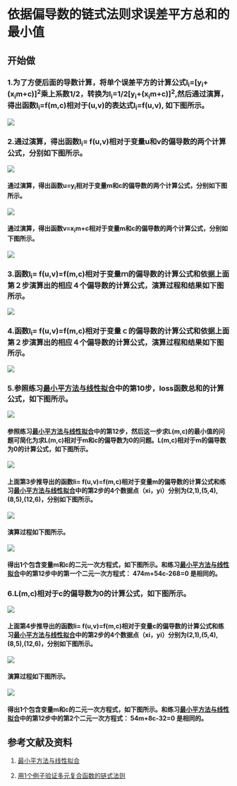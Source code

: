 # 依据偏导数的链式法则求误差平方总和的最小值

## 开始做

### 1.为了方便后面的导数计算，将单个误差平方的计算公式l<sub>i</sub>=[y<sub>i</sub>+(x<sub>i</sub>m+c)]<sup>2</sup>乘上系数1/2，转换为l<sub>i</sub>=1/2[y<sub>i</sub>+(x<sub>i</sub>m+c)]<sup>2</sup>,然后通过演算，得出函数l<sub>i</sub>=f(m,c)相对于(u,v)的表达式l<sub>i</sub>=f(u,v), 如下图所示。

![](/images/统计/依据偏导数的链式法则求误差平方总和的最小值/1a.jpg)

### 2.通过演算，得出函数l<sub>i</sub>= f(u,v)相对于变量u和v的偏导数的两个计算公式，分别如下图所示。

![](/images/统计/依据偏导数的链式法则求误差平方总和的最小值/2a1.jpg)

#### 通过演算，得出函数u=y<sub>i</sub>相对于变量m和c的偏导数的两个计算公式，分别如下图所示。

![](/images/统计/依据偏导数的链式法则求误差平方总和的最小值/2a2.jpg)

#### 通过演算，得出函数v=x<sub>i</sub>m+c相对于变量m和c的偏导数的两个计算公式，分别如下图所示。

![](/images/统计/依据偏导数的链式法则求误差平方总和的最小值/2a3.jpg)

### 3.函数l<sub>i</sub>= f(u,v)=f(m,c)相对于变量ｍ的偏导数的计算公式和依据上面第２步演算出的相应４个偏导数的计算公式，演算过程和结果如下图所示。

![](/images/统计/依据偏导数的链式法则求误差平方总和的最小值/3a.jpg)

### 4.函数l<sub>i</sub>= f(u,v)=f(m,c)相对于变量ｃ的偏导数的计算公式和依据上面第２步演算出的相应４个偏导数的计算公式，演算过程和结果如下图所示。

![](/images/统计/依据偏导数的链式法则求误差平方总和的最小值/4a.jpg)

### 5.参照练习[最小平方法与线性拟合](https://github.com/quanbinn/Learn-Mathematical-Olympiad-The-Interactive-Way/blob/master/chapters/%E7%BB%9F%E8%AE%A1/%E6%9C%80%E5%B0%8F%E5%B9%B3%E6%96%B9%E6%B3%95%E4%B8%8E%E7%BA%BF%E6%80%A7%E6%8B%9F%E5%90%88.md#10-%E8%BF%994%E4%B8%AA%E8%B7%9D%E7%A6%BB%E7%9A%84%E5%B9%B3%E6%96%B9%E5%92%8C%E8%BF%9B%E8%A1%8C%E7%9B%B8%E5%8A%A0%E7%84%B6%E5%90%8E%E6%8A%8Ax1y1x2y2x3y3x4y4%E7%9A%84%E5%85%B7%E4%BD%93%E6%95%B0%E5%80%BC%E4%BB%A3%E5%85%A5%E4%BD%A0%E7%9A%84%E6%BC%94%E7%AE%97%E7%BB%93%E6%9E%9C%E5%BA%94%E8%AF%A5%E5%A6%82%E4%B8%8B%E5%9B%BE%E6%89%80%E7%A4%BA)中的第10步，loss函数总和的计算公式，如下图所示。

![](/images/统计/依据偏导数的链式法则求误差平方总和的最小值/5a1.jpg)

#### 参照练习[最小平方法与线性拟合](https://github.com/quanbinn/Learn-Mathematical-Olympiad-The-Interactive-Way/blob/master/chapters/%E7%BB%9F%E8%AE%A1/%E6%9C%80%E5%B0%8F%E5%B9%B3%E6%96%B9%E6%B3%95%E4%B8%8E%E7%BA%BF%E6%80%A7%E6%8B%9F%E5%90%88.md#12%E4%B8%8A%E4%B8%80%E6%AC%A1%E7%9A%84%E5%87%BD%E6%95%B0%E5%BC%8F%E5%8F%AF%E5%86%99%E4%B8%BAsmc237-m2--54mc--4c2---268m---32c--78-%E7%84%B6%E5%90%8E%E8%BF%99%E4%B8%80%E6%AD%A5%E6%B1%82smc%E7%9A%84%E6%9C%80%E5%B0%8F%E5%80%BC%E7%9A%84%E9%97%AE%E9%A2%98%E5%8F%AF%E7%AE%80%E5%8C%96%E4%B8%BA%E6%B1%82smc%E7%9B%B8%E5%AF%B9%E4%BA%8Em%E5%92%8Cc%E7%9A%84%E5%81%8F%E5%AF%BC%E6%95%B0%E4%B8%BA%E9%9B%B6%E7%9A%84%E9%97%AE%E9%A2%98%E4%BD%A0%E5%8F%AF%E4%BB%A5%E6%BC%94%E7%AE%97%E5%87%BA%E4%B8%A4%E4%B8%AA%E5%8C%85%E5%90%AB%E5%8F%98%E9%87%8Fm%E5%92%8Cc%E7%9A%84%E4%BA%8C%E5%85%83%E4%B8%80%E6%AC%A1%E6%96%B9%E7%A8%8B%E5%BC%8F%E5%A6%82%E4%B8%8B%E5%9B%BE%E6%89%80%E7%A4%BA)中的第12步，然后这一步求L(m,c)的最小值的问题可简化为求L(m,c)相对于m和c的偏导数为0的问题。L(m,c)相对于m的偏导数为0的计算公式，如下图所示。

![](/images/统计/依据偏导数的链式法则求误差平方总和的最小值/5a2.jpg)

#### 上面第3步推导出的函数li= f(u,v)=f(m,c)相对于变量m的偏导数的计算公式和练习[最小平方法与线性拟合](https://github.com/quanbinn/Learn-Mathematical-Olympiad-The-Interactive-Way/blob/master/chapters/%E7%BB%9F%E8%AE%A1/%E6%9C%80%E5%B0%8F%E5%B9%B3%E6%96%B9%E6%B3%95%E4%B8%8E%E7%BA%BF%E6%80%A7%E6%8B%9F%E5%90%88.md#2-%E7%94%A8%E8%93%9D%E8%89%B2%E7%9A%84%E9%93%85%E7%AC%94%E6%8A%8A%E5%B7%B2%E7%BB%8F%E5%8F%96%E5%BE%97%E7%9A%844%E4%B8%AA%E5%9D%90%E6%A0%87%E7%82%B9x12y11x25y24x38y35x412y46%E7%9A%84%E6%95%B0%E6%8D%AE%E5%9C%A8%E8%BF%99%E4%B8%AAa3%E7%9A%84%E5%9D%90%E6%A0%87%E7%BA%B8%E5%81%9A%E5%87%BA%E6%A0%87%E8%AE%B0%E5%A6%82%E4%B8%8B%E5%9B%BE%E6%89%80%E7%A4%BA)中的第2步的4个数据点（xi，yi）分别为(2,1),(5,4),(8,5),(12,6)，分别如下图所示。

![](/images/统计/依据偏导数的链式法则求误差平方总和的最小值/5a3.jpg)

#### 演算过程如下图所示。

![](/images/统计/依据偏导数的链式法则求误差平方总和的最小值/5a4.jpg)

#### 得出1个包含变量m和c的二元一次方程式，如下图所示。和练习[最小平方法与线性拟合](https://github.com/quanbinn/Learn-Mathematical-Olympiad-The-Interactive-Way/blob/master/chapters/%E7%BB%9F%E8%AE%A1/%E6%9C%80%E5%B0%8F%E5%B9%B3%E6%96%B9%E6%B3%95%E4%B8%8E%E7%BA%BF%E6%80%A7%E6%8B%9F%E5%90%88.md#12%E4%B8%8A%E4%B8%80%E6%AC%A1%E7%9A%84%E5%87%BD%E6%95%B0%E5%BC%8F%E5%8F%AF%E5%86%99%E4%B8%BAsmc237-m2--54mc--4c2---268m---32c--78-%E7%84%B6%E5%90%8E%E8%BF%99%E4%B8%80%E6%AD%A5%E6%B1%82smc%E7%9A%84%E6%9C%80%E5%B0%8F%E5%80%BC%E7%9A%84%E9%97%AE%E9%A2%98%E5%8F%AF%E7%AE%80%E5%8C%96%E4%B8%BA%E6%B1%82smc%E7%9B%B8%E5%AF%B9%E4%BA%8Em%E5%92%8Cc%E7%9A%84%E5%81%8F%E5%AF%BC%E6%95%B0%E4%B8%BA%E9%9B%B6%E7%9A%84%E9%97%AE%E9%A2%98%E4%BD%A0%E5%8F%AF%E4%BB%A5%E6%BC%94%E7%AE%97%E5%87%BA%E4%B8%A4%E4%B8%AA%E5%8C%85%E5%90%AB%E5%8F%98%E9%87%8Fm%E5%92%8Cc%E7%9A%84%E4%BA%8C%E5%85%83%E4%B8%80%E6%AC%A1%E6%96%B9%E7%A8%8B%E5%BC%8F%E5%A6%82%E4%B8%8B%E5%9B%BE%E6%89%80%E7%A4%BA)中的第12步中的第一个二元一次方程式： 474m+54c-268=0 是相同的。

### 6.L(m,c)相对于c的偏导数为0的计算公式，如下图所示。

![](/images/统计/依据偏导数的链式法则求误差平方总和的最小值/6a1.jpg)

#### 上面第4步推导出的函数li= f(u,v)=f(m,c)相对于变量c的偏导数的计算公式和练习[最小平方法与线性拟合](https://github.com/quanbinn/Learn-Mathematical-Olympiad-The-Interactive-Way/blob/master/chapters/%E7%BB%9F%E8%AE%A1/%E6%9C%80%E5%B0%8F%E5%B9%B3%E6%96%B9%E6%B3%95%E4%B8%8E%E7%BA%BF%E6%80%A7%E6%8B%9F%E5%90%88.md#2-%E7%94%A8%E8%93%9D%E8%89%B2%E7%9A%84%E9%93%85%E7%AC%94%E6%8A%8A%E5%B7%B2%E7%BB%8F%E5%8F%96%E5%BE%97%E7%9A%844%E4%B8%AA%E5%9D%90%E6%A0%87%E7%82%B9x12y11x25y24x38y35x412y46%E7%9A%84%E6%95%B0%E6%8D%AE%E5%9C%A8%E8%BF%99%E4%B8%AAa3%E7%9A%84%E5%9D%90%E6%A0%87%E7%BA%B8%E5%81%9A%E5%87%BA%E6%A0%87%E8%AE%B0%E5%A6%82%E4%B8%8B%E5%9B%BE%E6%89%80%E7%A4%BA)中的第2步的4个数据点（xi，yi）分别为(2,1),(5,4),(8,5),(12,6)，分别如下图所示。

![](/images/统计/依据偏导数的链式法则求误差平方总和的最小值/6a2.jpg)

#### 演算过程如下图所示。

![](/images/统计/依据偏导数的链式法则求误差平方总和的最小值/6a3.jpg)

#### 得出1个包含变量m和c的二元一次方程式，如下图所示。和练习[最小平方法与线性拟合](https://github.com/quanbinn/Learn-Mathematical-Olympiad-The-Interactive-Way/blob/master/chapters/%E7%BB%9F%E8%AE%A1/%E6%9C%80%E5%B0%8F%E5%B9%B3%E6%96%B9%E6%B3%95%E4%B8%8E%E7%BA%BF%E6%80%A7%E6%8B%9F%E5%90%88.md#12%E4%B8%8A%E4%B8%80%E6%AC%A1%E7%9A%84%E5%87%BD%E6%95%B0%E5%BC%8F%E5%8F%AF%E5%86%99%E4%B8%BAsmc237-m2--54mc--4c2---268m---32c--78-%E7%84%B6%E5%90%8E%E8%BF%99%E4%B8%80%E6%AD%A5%E6%B1%82smc%E7%9A%84%E6%9C%80%E5%B0%8F%E5%80%BC%E7%9A%84%E9%97%AE%E9%A2%98%E5%8F%AF%E7%AE%80%E5%8C%96%E4%B8%BA%E6%B1%82smc%E7%9B%B8%E5%AF%B9%E4%BA%8Em%E5%92%8Cc%E7%9A%84%E5%81%8F%E5%AF%BC%E6%95%B0%E4%B8%BA%E9%9B%B6%E7%9A%84%E9%97%AE%E9%A2%98%E4%BD%A0%E5%8F%AF%E4%BB%A5%E6%BC%94%E7%AE%97%E5%87%BA%E4%B8%A4%E4%B8%AA%E5%8C%85%E5%90%AB%E5%8F%98%E9%87%8Fm%E5%92%8Cc%E7%9A%84%E4%BA%8C%E5%85%83%E4%B8%80%E6%AC%A1%E6%96%B9%E7%A8%8B%E5%BC%8F%E5%A6%82%E4%B8%8B%E5%9B%BE%E6%89%80%E7%A4%BA)中的第12步中的第2个二元一次方程式： 54m+8c-32=0 是相同的。

## 参考文献及资料

1. 	[最小平方法与线性拟合](https://github.com/quanbinn/Learn-Mathematical-Olympiad-The-Interactive-Way/blob/master/chapters/%E7%BB%9F%E8%AE%A1/%E6%9C%80%E5%B0%8F%E5%B9%B3%E6%96%B9%E6%B3%95%E4%B8%8E%E7%BA%BF%E6%80%A7%E6%8B%9F%E5%90%88.md) 

2. 	[用1个例子验证多元复合函数的链式法则](https://github.com/quanbinn/Learn-Mathematical-Olympiad-The-Interactive-Way/blob/master/chapters/%E5%BE%AE%E5%88%86/%E7%94%A81%E4%B8%AA%E4%BE%8B%E5%AD%90%E9%AA%8C%E8%AF%81%E5%A4%9A%E5%85%83%E5%A4%8D%E5%90%88%E5%87%BD%E6%95%B0%E7%9A%84%E9%93%BE%E5%BC%8F%E6%B3%95%E5%88%99.md) 

